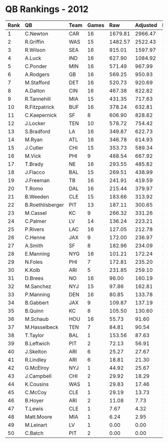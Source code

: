 # QB Rankings - 2012

| Rank | QB               | Team | Games | Raw     | Adjusted | Difficulty | Avg/Game | Normalized |
| :----| :----------------| :----| :-----| :-------| :--------| :----------| :--------| :----------|
| 1    | C.Newton         | CAR  | 16    | 1679.81 | 2966.47  | 1.000      | 185.40   | 125.19     |
| 2    | R.Griffin        | WAS  | 15    | 1482.57 | 2522.43  | 1.000      | 168.16   | 110.12     |
| 3    | R.Wilson         | SEA  | 16    | 915.01  | 1597.97  | 1.000      | 99.87    | 84.62      |
| 4    | A.Luck           | IND  | 16    | 627.90  | 1084.92  | 1.000      | 67.81    | 69.42      |
| 5    | C.Ponder         | MIN  | 16    | 571.49  | 967.99   | 1.000      | 60.50    | 65.95      |
| 6    | A.Rodgers        | GB   | 16    | 569.25  | 950.93   | 1.000      | 59.43    | 65.44      |
| 7    | M.Stafford       | DET  | 16    | 520.73  | 920.69   | 1.000      | 57.54    | 64.55      |
| 8    | A.Dalton         | CIN  | 16    | 467.38  | 822.82   | 1.000      | 51.43    | 61.65      |
| 9    | R.Tannehill      | MIA  | 15    | 431.35  | 717.63   | 1.000      | 47.84    | 57.99      |
| 10   | R.Fitzpatrick    | BUF  | 16    | 378.24  | 632.81   | 1.000      | 39.55    | 56.02      |
| 11   | C.Kaepernick     | SF   | 8     | 606.90  | 828.82   | 1.000      | 103.60   | 55.88      |
| 12   | J.Locker         | TEN  | 10    | 578.72  | 754.42   | 1.000      | 75.44    | 55.79      |
| 13   | S.Bradford       | LA   | 16    | 349.87  | 622.73   | 1.000      | 38.92    | 55.72      |
| 14   | M.Ryan           | ATL  | 16    | 346.78  | 614.93   | 1.000      | 38.43    | 55.49      |
| 15   | J.Cutler         | CHI  | 15    | 353.73  | 589.34   | 1.000      | 39.29    | 54.28      |
| 16   | M.Vick           | PHI  | 9     | 488.54  | 667.92   | 1.000      | 74.21    | 52.99      |
| 17   | T.Brady          | NE   | 16    | 293.55  | 485.82   | 1.000      | 30.36    | 51.66      |
| 18   | J.Flacco         | BAL  | 15    | 269.51  | 438.99   | 1.000      | 29.27    | 49.94      |
| 19   | J.Freeman        | TB   | 16    | 241.91  | 419.59   | 1.000      | 26.22    | 49.70      |
| 20   | T.Romo           | DAL  | 16    | 215.44  | 379.97   | 1.000      | 23.75    | 48.52      |
| 21   | B.Weeden         | CLE  | 15    | 183.66  | 313.92   | 1.000      | 20.93    | 46.33      |
| 22   | B.Roethlisberger | PIT  | 13    | 187.11  | 300.65   | 1.000      | 23.13    | 45.46      |
| 23   | M.Cassel         | KC   | 9     | 266.32  | 331.26   | 1.000      | 36.81    | 45.06      |
| 24   | C.Palmer         | LV   | 14    | 136.24  | 223.21   | 1.000      | 15.94    | 43.69      |
| 25   | P.Rivers         | LAC  | 16    | 127.05  | 212.78   | 1.000      | 13.30    | 43.57      |
| 26   | C.Henne          | JAX  | 9     | 172.00  | 236.97   | 1.000      | 26.33    | 42.84      |
| 27   | A.Smith          | SF   | 8     | 182.96  | 234.09   | 1.000      | 29.26    | 42.52      |
| 28   | E.Manning        | NYG  | 16    | 101.21  | 172.24   | 1.000      | 10.77    | 42.36      |
| 29   | N.Foles          | PHI  | 7     | 172.81  | 235.20   | 1.000      | 33.60    | 42.27      |
| 30   | K.Kolb           | ARI  | 5     | 231.85  | 259.10   | 1.000      | 51.82    | 42.08      |
| 31   | D.Brees          | NO   | 16    | 96.00   | 160.19   | 1.000      | 10.01    | 42.01      |
| 32   | M.Sanchez        | NYJ  | 15    | 97.86   | 162.81   | 1.000      | 10.85    | 41.96      |
| 33   | P.Manning        | DEN  | 16    | 80.85   | 133.78   | 1.000      | 8.36     | 41.22      |
| 34   | B.Gabbert        | JAX  | 9     | 109.87  | 137.19   | 1.000      | 15.24    | 40.49      |
| 35   | B.Quinn          | KC   | 8     | 105.50  | 130.60   | 1.000      | 16.32    | 40.19      |
| 36   | M.Schaub         | HOU  | 16    | 55.73   | 91.60    | 1.000      | 5.72     | 39.97      |
| 37   | M.Hasselbeck     | TEN  | 7     | 84.81   | 90.54    | 1.000      | 12.93    | 39.19      |
| 38   | T.Taylor         | BAL  | 1     | 153.56  | 87.63    | 1.000      | 87.63    | 38.12      |
| 39   | B.Leftwich       | PIT  | 2     | 72.13   | 56.91    | 1.000      | 28.46    | 37.99      |
| 40   | J.Skelton        | ARI  | 6     | 25.27   | 27.67    | 1.000      | 4.61     | 37.81      |
| 41   | R.Lindley        | ARI  | 6     | 18.81   | 21.30    | 1.000      | 3.55     | 37.69      |
| 42   | G.McElroy        | NYJ  | 1     | 44.92   | 25.67    | 1.000      | 25.67    | 37.51      |
| 43   | J.Campbell       | CHI  | 2     | 29.92   | 18.29    | 1.000      | 9.15     | 37.49      |
| 44   | K.Cousins        | WAS  | 1     | 29.83   | 17.46    | 1.000      | 17.46    | 37.43      |
| 45   | C.McCoy          | CLE  | 1     | 29.19   | 13.73    | 1.000      | 13.73    | 37.39      |
| 46   | B.Hoyer          | ARI  | 2     | 11.08   | 7.73     | 1.000      | 3.86     | 37.36      |
| 47   | T.Lewis          | CLE  | 1     | 7.67    | 4.32     | 1.000      | 4.32     | 37.30      |
| 48   | Matt.Moore       | MIA  | 1     | 6.24    | 2.95     | 1.000      | 2.95     | 37.29      |
| 49   | M.Leinart        | LV   | 1     | 0.00    | 0.00     | 1.000      | 0.00     | 37.26      |
| 50   | C.Batch          | PIT  | 2     | 0.00    | 0.00     | 1.000      | 0.00     | 37.26      |

